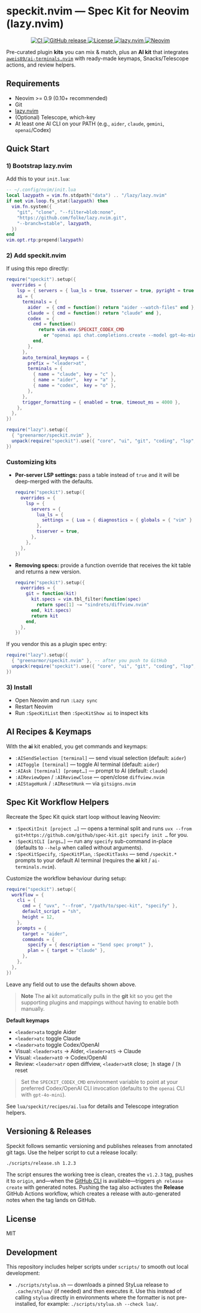 # speckit.nvim — Spec Kit for Neovim (lazy.nvim)


<p align="center">
  <a href="https://github.com/greenarmor/speckit.nvim/actions">
    <img alt="CI" src="https://img.shields.io/github/actions/workflow/status/greenarmor/speckit.nvim/ci.yml?branch=main&label=CI&logo=github">
  </a>
  <a href="https://github.com/greenarmor/speckit.nvim/releases">
    <img alt="GitHub release" src="https://img.shields.io/github/v/release/greenarmor/speckit.nvim?display_name=tag&sort=semver">
  </a>
  <a href="https://github.com/greenarmor/speckit.nvim/blob/main/LICENSE">
    <img alt="License" src="https://img.shields.io/badge/License-MIT-blue.svg">
  </a>
  <a href="https://github.com/folke/lazy.nvim">
    <img alt="lazy.nvim" src="https://img.shields.io/badge/compatible-lazy.nvim-green">
  </a>
  <a href="https://neovim.io">
    <img alt="Neovim" src="https://img.shields.io/badge/Neovim-%E2%89%A50.9-57A143?logo=neovim&logoColor=white">
  </a>
</p>


Pre-curated plugin **kits** you can mix & match, plus an **AI kit** that integrates
[`aweis89/ai-terminals.nvim`](https://github.com/aweis89/ai-terminals.nvim) with ready-made keymaps,
Snacks/Telescope actions, and review helpers.

## Requirements
- Neovim >= 0.9 (0.10+ recommended)
- Git
- [lazy.nvim](https://github.com/folke/lazy.nvim)
- (Optional) Telescope, which-key
- At least one AI CLI on your PATH (e.g., `aider`, `claude`, `gemini`, `openai`/Codex)

## Quick Start

### 1) Bootstrap lazy.nvim
Add this to your `init.lua`:
```lua
-- ~/.config/nvim/init.lua
local lazypath = vim.fn.stdpath("data") .. "/lazy/lazy.nvim"
if not vim.loop.fs_stat(lazypath) then
  vim.fn.system({
    "git", "clone", "--filter=blob:none",
    "https://github.com/folke/lazy.nvim.git",
    "--branch=stable", lazypath,
  })
end
vim.opt.rtp:prepend(lazypath)
```

### 2) Add speckit.nvim
If using this repo directly:
```lua
require("speckit").setup({
  overrides = {
    lsp = { servers = { lua_ls = true, tsserver = true, pyright = true } },
    ai = {
      terminals = {
        aider  = { cmd = function() return "aider --watch-files" end },
        claude = { cmd = function() return "claude" end },
        codex  = {
          cmd = function()
            return vim.env.SPECKIT_CODEX_CMD
              or "openai api chat.completions.create --model gpt-4o-mini --stream"
          end,
        },
      },
      auto_terminal_keymaps = {
        prefix = "<leader>at",
        terminals = {
          { name = "claude", key = "c" },
          { name = "aider",  key = "a" },
          { name = "codex",  key = "o" },
        },
      },
      trigger_formatting = { enabled = true, timeout_ms = 4000 },
    },
  },
})

require("lazy").setup({
  { "greenarmor/speckit.nvim" },
  unpack(require("speckit").use({ "core", "ui", "git", "coding", "lsp", "ai" })),
})
```

### Customizing kits
- **Per-server LSP settings:** pass a table instead of `true` and it will be deep-merged with the defaults.

  ```lua
  require("speckit").setup({
    overrides = {
      lsp = {
        servers = {
          lua_ls = {
            settings = { Lua = { diagnostics = { globals = { "vim" } } } },
          },
          tsserver = true,
        },
      },
    },
  })
  ```

- **Removing specs:** provide a function override that receives the kit table and returns a new version.

  ```lua
  require("speckit").setup({
    overrides = {
      git = function(kit)
        kit.specs = vim.tbl_filter(function(spec)
          return spec[1] ~= "sindrets/diffview.nvim"
        end, kit.specs)
        return kit
      end,
    },
  })
  ```

If you vendor this as a plugin spec entry:
```lua
require("lazy").setup({
  { "greenarmor/speckit.nvim" }, -- after you push to GitHub
  unpack(require("speckit").use({ "core", "ui", "git", "coding", "lsp", "ai" })),
})
```

### 3) Install
- Open Neovim and run `:Lazy sync`
- Restart Neovim
- Run `:SpecKitList` then `:SpecKitShow ai` to inspect kits

## AI Recipes & Keymaps

With the **ai** kit enabled, you get commands and keymaps:

- `:AISendSelection [terminal]` — send visual selection (default: `aider`)
- `:AIToggle [terminal]` — toggle AI terminal (default: `aider`)
- `:AIAsk [terminal] [prompt…]` — prompt to AI (default: `claude`)
- `:AIReviewOpen` / `:AIReviewClose` — open/close `diffview.nvim`
- `:AIStageHunk` / `:AIResetHunk` — via `gitsigns.nvim`

## Spec Kit Workflow Helpers

Recreate the Spec Kit quick start loop without leaving Neovim:

- `:SpecKitInit [project …]` — opens a terminal split and runs
  `uvx --from git+https://github.com/github/spec-kit.git specify init …` for you.
- `:SpecKitCLI [args…]` — run any `specify` sub-command in-place (defaults to
  `--help` when called without arguments).
- `:SpecKitSpecify`, `:SpecKitPlan`, `:SpecKitTasks` — send `/speckit.*` prompts
  to your default AI terminal (requires the **ai** kit / `ai-terminals.nvim`).

Customize the workflow behaviour during setup:

```lua
require("speckit").setup({
  workflow = {
    cli = {
      cmd = { "uvx", "--from", "/path/to/spec-kit", "specify" },
      default_script = "sh",
      height = 12,
    },
    prompts = {
      target = "aider",
      commands = {
        specify = { description = "Send spec prompt" },
        plan = { target = "claude" },
      },
    },
  },
})
```

Leave any field out to use the defaults shown above.

> **Note**
> The **ai** kit automatically pulls in the **git** kit so you get the supporting plugins and mappings without having to enable both manually.

**Default keymaps**
- `<leader>ata` toggle Aider
- `<leader>atc` toggle Claude
- `<leader>ato` toggle Codex/OpenAI
- Visual: `<leader>ats` → Aider, `<leader>atS` → Claude
- Visual: `<leader>atO` → Codex/OpenAI
- Review: `<leader>atr` open diffview, `<leader>atR` close; `]h` stage / `[h` reset

> Set the `SPECKIT_CODEX_CMD` environment variable to point at your preferred Codex/OpenAI CLI invocation (defaults to the `openai` CLI with `gpt-4o-mini`).

See `lua/speckit/recipes/ai.lua` for details and Telescope integration helpers.

## Versioning & Releases

Speckit follows semantic versioning and publishes releases from annotated
git tags. Use the helper script to cut a release locally:

```bash
./scripts/release.sh 1.2.3
```

The script ensures the working tree is clean, creates the `v1.2.3` tag, pushes
it to `origin`, and—when the [GitHub CLI](https://cli.github.com/) is
available—triggers `gh release create` with generated notes. Pushing the tag
also activates the **Release** GitHub Actions workflow, which creates a release
with auto-generated notes when the tag lands on GitHub.

## License
MIT

## Development

This repository includes helper scripts under `scripts/` to smooth out
local development:

- `./scripts/stylua.sh` — downloads a pinned StyLua release to
  `.cache/stylua/` (if needed) and then executes it. Use this instead of
  calling `stylua` directly in environments where the formatter is not
  pre-installed, for example: `./scripts/stylua.sh --check lua/`.
